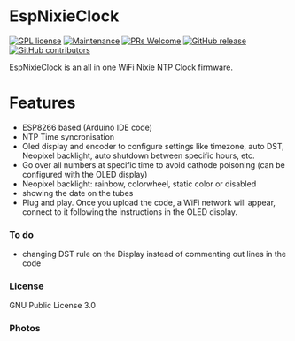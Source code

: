# EspNixieClock
[![GPL license](https://img.shields.io/badge/license-GLP--3.0-blue)](https://github.com/forbidden-kiwi/EspNixieClock?tab=GPL-3.0-1-ov-file#)
[![Maintenance](https://img.shields.io/badge/maintained-yes-green)](https://github.com/forbidden-kiwi/EspNixieClock/graphs/commit-activity)
[![PRs Welcome](https://img.shields.io/badge/PRs-welcome-brightgreen.svg)](https://github.com/forbidden-kiwi/EspNixieClock/pulls)
[![GitHub release](https://img.shields.io/github/release-date/forbidden-kiwi/EspNixieClock?color=blue)](https://github.com/forbidden-kiwi/EspNixieClock/releases)
[![GitHub contributors](https://img.shields.io/github/contributors/forbidden-kiwi/EspNixieClock?color=yellow)](https://github.com/forbidden-kiwi/EspNixieClock/graphs/contributors)

EspNixieClock is an all in one WiFi Nixie NTP Clock firmware.

# Features

  - ESP8266 based (Arduino IDE code)
  - NTP Time syncronisation
  - Oled display and encoder to configure settings like timezone, auto DST, Neopixel backlight, auto shutdown between specific hours, etc.
  - Go over all numbers at specific time to avoid cathode poisoning (can be configured with the OLED display)
  - Neopixel backlight: rainbow, colorwheel, static color or disabled
  - showing the date on the tubes
  - Plug and play. Once you upload the code, a WiFi network will appear, connect to it following the instructions in the OLED display.

### To do

 - changing DST rule on the Display instead of commenting out lines in the code
 
### License

GNU Public License 3.0

### Photos
